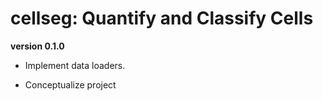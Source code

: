 # cellseg: Quantify and Classify Cells

**version 0.1.0**

* Implement data loaders. 

* Conceptualize project 
